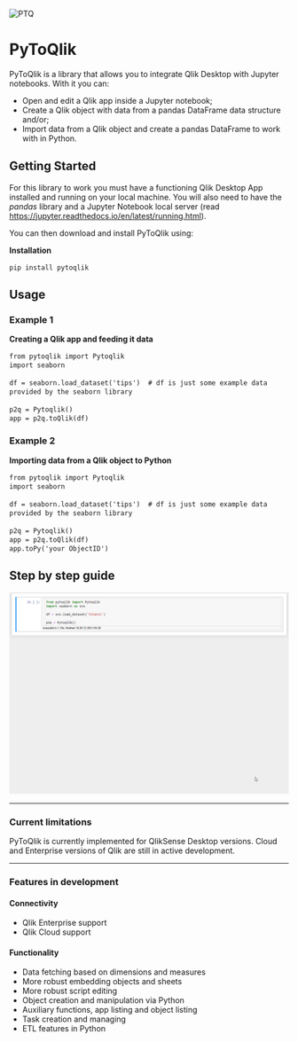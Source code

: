 ![PTQ](https://i.imgur.com/0D4Qvkt.png)

# PyToQlik

PyToQlik is a library that allows you to integrate Qlik Desktop with Jupyter notebooks. With it you can:

* Open and edit a Qlik app inside a Jupyter notebook;
* Create a Qlik object with data from a pandas DataFrame data structure and/or;
* Import data from a Qlik object and create a pandas DataFrame to work with in Python.

## Getting Started

For this library to work you must have a functioning Qlik Desktop App installed and running on your local machine. You will also need to have the *pandas* library and a Jupyter Notebook local server (read https://jupyter.readthedocs.io/en/latest/running.html).


You can then download and install PyToQlik using:

**Installation**
```
pip install pytoqlik 
```

## Usage

### Example 1

**Creating a Qlik app and feeding it data**
```
from pytoqlik import Pytoqlik
import seaborn

df = seaborn.load_dataset('tips')  # df is just some example data provided by the seaborn library

p2q = Pytoqlik()
app = p2q.toQlik(df)
```

### Example 2

**Importing data from a Qlik object to Python**
```
from pytoqlik import Pytoqlik
import seaborn

df = seaborn.load_dataset('tips')  # df is just some example data provided by the seaborn library

p2q = Pytoqlik()
app = p2q.toQlik(df)
app.toPy('your ObjectID')
```

## Step by step guide
<img src="toPy.gif" />

---

### Current limitations

PyToQlik is currently implemented for QlikSense Desktop versions. Cloud and Enterprise versions of Qlik are still in active development.

---

### Features in development

#### Connectivity
- Qlik Enterprise support
- Qlik Cloud support

#### Functionality
- Data fetching based on dimensions and measures
- More robust embedding objects and sheets
- More robust script editing
- Object creation and manipulation via Python
- Auxiliary functions, app listing and object listing
- Task creation and managing
- ETL features in Python
